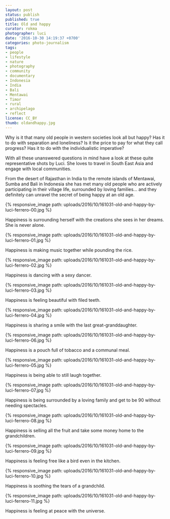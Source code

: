 ```yaml
---
layout: post
status: publish
published: true
title: Old and happy
curator: rokma
photographer: luci
date: '2016-10-30 14:19:37 +0700'
categories: photo-journalism
tags:
- people
- lifestyle
- nature
- photography
- community
- documentary
- Indonesia
- India
- Bali
- Mentawai
- Timor
- rural
- archipelago
- reflect
license: CC_BY
thumb: oldandhappy.jpg
---
```


Why is it that many old people in western societies look all but happy? Has it to do with separation and loneliness? Is it the price to pay for what they call progress? Has it to do with the individualistic imperative?

With all these unanswered questions in mind have a look at these quite representative shots by Luci. She loves to travel in South East Asia and engage with local communities.

From the desert of Rajasthan in India to the remote islands of Mentawai, Sumba and Bali in Indonesia she has met many old people who are actively participating in their village life, surrounded by loving families... and they definitely can unravel the secret of being happy at an old age.

{% responsive_image path: uploads/2016/10/161031-old-and-happy-by-luci-ferrero-00.jpg %}

Happiness is surrounding herself with the creations she sees in her dreams. She is never alone.

{% responsive_image path: uploads/2016/10/161031-old-and-happy-by-luci-ferrero-01.jpg %}

Happiness is making music together while pounding the rice.

{% responsive_image path: uploads/2016/10/161031-old-and-happy-by-luci-ferrero-02.jpg %}

Happiness is dancing with a sexy dancer.

{% responsive_image path: uploads/2016/10/161031-old-and-happy-by-luci-ferrero-03.jpg %}

Happiness is feeling beautiful with filed teeth.

{% responsive_image path: uploads/2016/10/161031-old-and-happy-by-luci-ferrero-04.jpg %}

Happiness is sharing a smile with the last great-granddaughter.

{% responsive_image path: uploads/2016/10/161031-old-and-happy-by-luci-ferrero-06.jpg %}

Happiness is a pouch full of tobacco and a communal meal.

{% responsive_image path: uploads/2016/10/161031-old-and-happy-by-luci-ferrero-05.jpg %}

Happiness is being able to still laugh together.

{% responsive_image path: uploads/2016/10/161031-old-and-happy-by-luci-ferrero-07.jpg %}

Happiness is being surrounded by a loving family and get to be 90 without needing spectacles.

{% responsive_image path: uploads/2016/10/161031-old-and-happy-by-luci-ferrero-08.jpg %}

Happiness is selling all the fruit and take some money home to the grandchildren.

{% responsive_image path: uploads/2016/10/161031-old-and-happy-by-luci-ferrero-09.jpg %}

Happiness is feeling free like a bird even in the kitchen.

{% responsive_image path: uploads/2016/10/161031-old-and-happy-by-luci-ferrero-10.jpg %}

Happiness is soothing the tears of a grandchild.

{% responsive_image path: uploads/2016/10/161031-old-and-happy-by-luci-ferrero-11.jpg %}

Happiness is feeling at peace with the universe.
